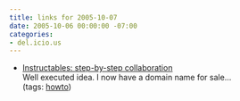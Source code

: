```yaml
---
title: links for 2005-10-07
date: 2005-10-06 00:00:00 -07:00
categories:
- del.icio.us
---
```


<ul class="delicious">
	<li>
		<div class="delicious-link"><a href="http://www.instructables.com/">Instructables: step-by-step collaboration</a></div>
		<div class="delicious-extended">Well executed idea. I now have a domain name for sale...</div>
		<div class="delicious-tags">(tags: <a href="http://del.icio.us/torrez/howto">howto</a>)</div>
	</li>
</ul>
